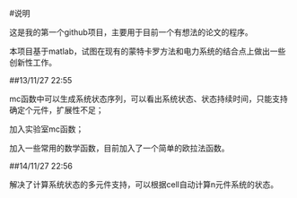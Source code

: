#说明

这是我的第一个github项目，主要用于目前一个有想法的论文的程序。

本项目基于matlab，试图在现有的蒙特卡罗方法和电力系统的结合点上做出一些创新性工作。

##13/11/27 22:55

mc函数中可以生成系统状态序列，可以看出系统状态、状态持续时间，只能支持确定个元件，扩展性不足；

加入实验室mc函数；

加入一些常用的数学函数，目前加入了一个简单的欧拉法函数。

##14/11/27 22:56

解决了计算系统状态的多元件支持，可以根据cell自动计算n元件系统的状态。